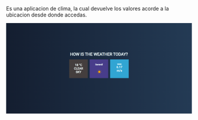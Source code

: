 Es una aplicacion de clima, la cual devuelve los valores acorde a la ubicacion desde donde accedas.

<img src="clima-preview.png" alt="preview">
